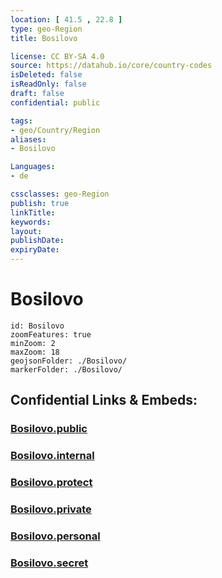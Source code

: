 ```yaml
---
location: [ 41.5 , 22.8 ] 
type: geo-Region
title: Bosilovo

license: CC BY-SA 4.0
source: https://datahub.io/core/country-codes
isDeleted: false
isReadOnly: false
draft: false
confidential: public

tags:
- geo/Country/Region
aliases:
- Bosilovo

Languages:
- de

cssclasses: geo-Region
publish: true
linkTitle: 
keywords: 
layout: 
publishDate: 
expiryDate: 
---
```


# Bosilovo

```leaflet
id: Bosilovo
zoomFeatures: true 
minZoom: 2 
maxZoom: 18
geojsonFolder: ./Bosilovo/
markerFolder: ./Bosilovo/
```


## Confidential Links & Embeds: 

### [Bosilovo.public](/_public/\Earth\Continent\Europe\Europe~South\Macedonia~North\Municipalities~MacedoniaBosilovo.public.md) 

### [Bosilovo.internal](/_internal/\Earth\Continent\Europe\Europe~South\Macedonia~North\Municipalities~MacedoniaBosilovo.internal.md) 

### [Bosilovo.protect](/_protect/\Earth\Continent\Europe\Europe~South\Macedonia~North\Municipalities~MacedoniaBosilovo.protect.md) 

### [Bosilovo.private](/_private/\Earth\Continent\Europe\Europe~South\Macedonia~North\Municipalities~MacedoniaBosilovo.private.md) 

### [Bosilovo.personal](/_personal/\Earth\Continent\Europe\Europe~South\Macedonia~North\Municipalities~MacedoniaBosilovo.personal.md) 

### [Bosilovo.secret](/_secret/\Earth\Continent\Europe\Europe~South\Macedonia~North\Municipalities~MacedoniaBosilovo.secret.md)

